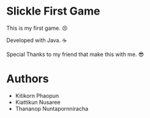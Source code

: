 # Slickle First Game 
This is my first game. 😣

Developed with Java. ☕

Special Thanks to my friend that make this with me. 😎

# Authors
  * Kitikorn Phaopun
  * Kiattikun Nusaree
  * Thananop Nuntapornniracha
